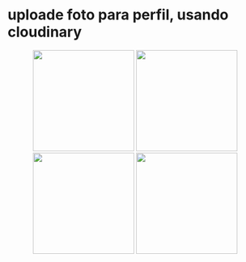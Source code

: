 <h1> uploade foto para perfil, usando cloudinary </h1>
<p align="center">


  <img src="https://github.com/user-attachments/assets/fd06b5f2-a6bf-4ddc-9a02-2bc32de16553" width="200" />
  <img src="https://github.com/user-attachments/assets/de88b26d-11e0-4668-9bbb-ffdeb73f2f46" width="200" />
  <img src="https://github.com/user-attachments/assets/0dcabb1c-b0a0-4753-a785-d161faf9fc42" width="200" />
  <img src="https://github.com/user-attachments/assets/f35885df-a1e7-4997-844a-3c0e13bd8a23" width="200" />

  
</p>
